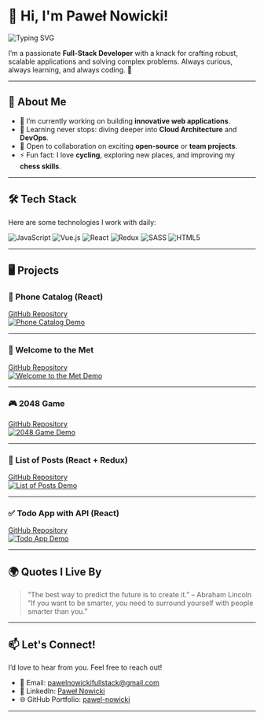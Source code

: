 # 👋 Hi, I'm **Paweł Nowicki**!

![Typing SVG](https://readme-typing-svg.herokuapp.com?font=Fira+Code&size=28&pause=1000&color=29A8E0&center=true&vCenter=true&width=500&lines=Full-Stack+Developer;Open-Source+Enthusiast;Tech+Problem+Solver)

I’m a passionate **Full-Stack Developer** with a knack for crafting robust, scalable applications and solving complex problems. Always curious, always learning, and always coding. 🚀

---

## 🌟 **About Me**
- 🔭 I’m currently working on building **innovative web applications**.
- 🌱 Learning never stops: diving deeper into **Cloud Architecture** and **DevOps**.
- 👯 Open to collaboration on exciting **open-source** or **team projects**.
- ⚡ Fun fact: I love **cycling**, exploring new places, and improving my **chess skills**.

---

## 🛠️ **Tech Stack**
Here are some technologies I work with daily:

![JavaScript](https://img.shields.io/badge/-JavaScript-F7DF1E?logo=javascript&logoColor=black&style=for-the-badge)
![Vue.js](https://img.shields.io/badge/-Vue.js-4FC08D?logo=vue.js&logoColor=white&style=for-the-badge)
![React](https://img.shields.io/badge/-React-61DAFB?logo=react&logoColor=white&style=for-the-badge)
![Redux](https://img.shields.io/badge/-Redux-764ABC?logo=redux&logoColor=white&style=for-the-badge)
![SASS](https://img.shields.io/badge/-SASS-CC6699?logo=sass&logoColor=white&style=for-the-badge)
![HTML5](https://img.shields.io/badge/-HTML5-E34F26?logo=html5&logoColor=white&style=for-the-badge)

---

## 🖥️ **Projects**

### 📱 Phone Catalog (React)
[GitHub Repository](https://github.com/pawelnowicki87/phone_catalog_react)  
[![Phone Catalog Demo](https://via.placeholder.com/500x300.png?text=Phone+Catalog+App)](https://phone-catalog-react.vercel.app)

---

### 🎨 Welcome to the Met
[GitHub Repository](https://github.com/pawelnowicki87/welcome_to_the_met)  
[![Welcome to the Met Demo](https://via.placeholder.com/500x300.png?text=Welcome+to+the+Met)](https://pawelnowicki87.github.io/welcome_to_the_met/)

---

### 🎮 2048 Game
[GitHub Repository](https://github.com/pawelnowicki87/2048_game)  
[![2048 Game Demo](https://via.placeholder.com/500x300.png?text=2048+Game)](https://pawelnowicki87.github.io/2048_game/)

---

### 📝 List of Posts (React + Redux)
[GitHub Repository](https://github.com/pawelnowicki87/list_of_posts_react_redux)  
[![List of Posts Demo](https://via.placeholder.com/500x300.png?text=List+of+Posts)](https://pawelnowicki87.github.io/list_of_posts_react_redux/)

---

### ✅ Todo App with API (React)
[GitHub Repository](https://github.com/pawelnowicki87/todo_app_with_api_react)  
[![Todo App Demo](https://via.placeholder.com/500x300.png?text=Todo+App+with+API)](https://pawelnowicki87.github.io/todo_app_with_api_react/)

---

## 🌍 **Quotes I Live By**
> “The best way to predict the future is to create it.” – Abraham Lincoln  
> “If you want to be smarter, you need to surround yourself with people smarter than you.”

---

## 📫 **Let's Connect!**
I’d love to hear from you. Feel free to reach out!

- 💌 Email: [pawelnowickifullstack@gmail.com](mailto:pawelnowickifullstack@gmail.com)
- 💼 LinkedIn: [Paweł Nowicki](https://www.linkedin.com/in/pawe%C5%82-nowicki-305380268/)
- 🌐 GitHub Portfolio: [pawel-nowicki](https://github.com/pawelnowicki)

---
